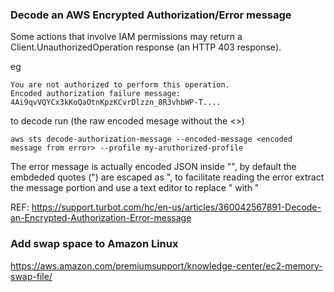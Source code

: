### Decode an AWS Encrypted Authorization/Error message

Some actions that involve IAM permissions may return a Client.UnauthorizedOperation response (an HTTP 403 response).

eg

```
You are not authorized to perform this operation. 
Encoded authorization failure message: 
4Ai9qvVQYCx3kKoQaOtnKpzKCvrDlzzn_8R3vhbWP-T....
```

to decode run (the raw encoded mesage without the <>)

`aws sts decode-authorization-message --encoded-message <encoded message from error> --profile my-aruthorized-profile`

The error message is actually encoded JSON inside "", by default the embdeded quotes (") are escaped as \",
to facilitate reading the error extract the message portion and use a text editor to replace \" with "

REF: https://support.turbot.com/hc/en-us/articles/360042567891-Decode-an-Encrypted-Authorization-Error-message


### Add swap space to Amazon Linux

https://aws.amazon.com/premiumsupport/knowledge-center/ec2-memory-swap-file/
